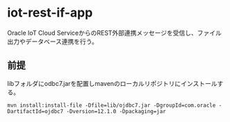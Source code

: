 # iot-rest-if-app
Oracle IoT Cloud ServiceからのREST外部連携メッセージを受信し、ファイル出力やデータベース連携を行う。

## 前提
libフォルダにodbc7.jarを配置しmavenのローカルリポジトリにインストールする。
~~~~
mvn install:install-file -Dfile=lib/ojdbc7.jar -DgroupId=com.oracle -DartifactId=ojdbc7 -Dversion=12.1.0 -Dpackaging=jar
~~~~
